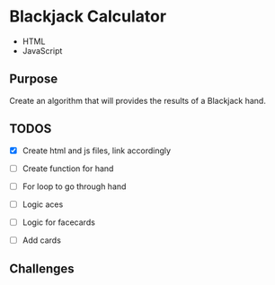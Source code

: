 # Blackjack Calculator
- HTML
- JavaScript

## Purpose
Create an algorithm that will provides the results of a Blackjack hand.

## TODOS
- [x] Create html and js files, link accordingly
- [ ] Create function for hand
- [ ] For loop to go through hand
- [ ] Logic aces
- [ ] Logic for facecards
- [ ] Add cards


## Challenges
